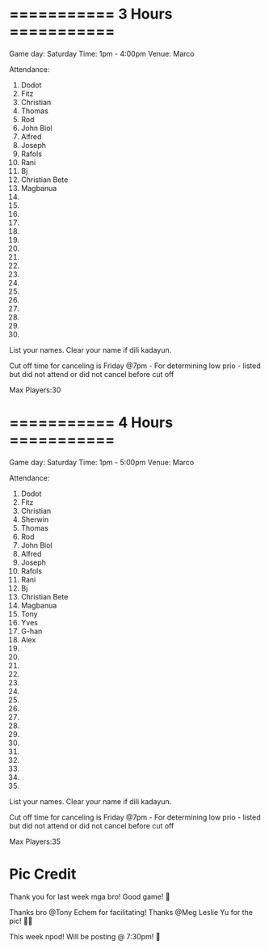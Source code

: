 # =========== 3 Hours =========== #


Game day: Saturday
Time: 1pm - 4:00pm
Venue: Marco

Attendance:

1. Dodot
2. Fitz
3. Christian
4. Thomas
5. Rod
6. John Biol
7. Alfred
8. Joseph
9. Rafols
10. Rani 
11. Bj
12. Christian Bete 
13. Magbanua
14. 
15. 
16. 
17. 
18. 
19. 
20. 
21.
22.
23.
24. 
25.
26.
27.
28.
29.
30.


List your names. 
Clear your name if dili kadayun.

Cut off time for canceling is Friday @7pm - For determining low prio - listed but did not attend or did not cancel before cut off


Max Players:30


# =========== 4 Hours =========== #


Game day: Saturday
Time: 1pm - 5:00pm
Venue: Marco

Attendance:

1. Dodot
2. Fitz
3. Christian
4. Sherwin
5. Thomas
6. Rod
7. John Biol
8. Alfred
9. Joseph
10. Rafols
11. Rani
12. Bj 
13. Christian Bete
14. Magbanua
15. Tony
16. Yves
17. G-han
18. Alex
19. 
20. 
21.
22.
23.
24. 
25.
26.
27.
28.
29.
30.
31.
32.
33.
34.
35.

List your names. 
Clear your name if dili kadayun.

Cut off time for canceling is Friday @7pm - For determining low prio - listed but did not attend or did not cancel before cut off


Max Players:35



# Pic Credit

Thank you for last week mga bro! Good game! 🏀

Thanks bro @Tony Echem  for facilitating! Thanks @Meg Leslie Yu  for the pic! 🙂🙏

This week npod! Will be posting @ 7:30pm! 💯